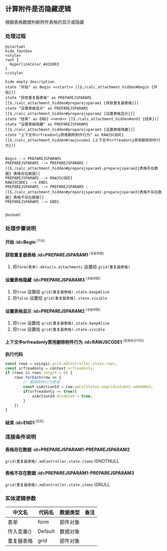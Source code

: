 ## 计算附件是否隐藏逻辑 <!-- {docsify-ignore-all} -->

   根据表格数据判断附件表格的显示或隐藏

### 处理过程

```plantuml
@startuml
hide footbox
<style>
root {
  HyperlinkColor #42b983
}
</style>

hide empty description
state "开始" as Begin <<start>> [[$./calc_attachment_hidden#begin {开始}]]
state "获取重复器表格" as PREPAREJSPARAM1  [[$./calc_attachment_hidden#preparejsparam1 {获取重复器表格}]]
state "设置表格显示" as PREPAREJSPARAM2  [[$./calc_attachment_hidden#preparejsparam2 {设置表格显示}]]
state "结束" as END1 <<end>> [[$./calc_attachment_hidden#end1 {结束}]]
state "设置表格隐藏" as PREPAREJSPARAM3  [[$./calc_attachment_hidden#preparejsparam3 {设置表格隐藏}]]
state "上下文中srfreadonly禁用删除附件行为" as RAWJSCODE1  [[$./calc_attachment_hidden#rawjscode1 {上下文中srfreadonly禁用删除附件行为}]]


Begin --> PREPAREJSPARAM1
PREPAREJSPARAM1 --> PREPAREJSPARAM2 : [[$./calc_attachment_hidden#preparejsparam1-preparejsparam2{表格存在数据} 表格存在数据]]
PREPAREJSPARAM2 --> RAWJSCODE1
RAWJSCODE1 --> END1
PREPAREJSPARAM1 --> PREPAREJSPARAM3 : [[$./calc_attachment_hidden#preparejsparam1-preparejsparam3{表格不存在数据} 表格不存在数据]]
PREPAREJSPARAM3 --> END1


@enduml
```


### 处理步骤说明

#### 开始 :id=Begin<sup class="footnote-symbol"> <font color=gray size=1>[开始]</font></sup>




#### 获取重复器表格 :id=PREPAREJSPARAM1<sup class="footnote-symbol"> <font color=gray size=1>[准备参数]</font></sup>



1. 将`form(表单).details.attachments` 设置给  `grid(重复器表格)`

#### 设置表格隐藏 :id=PREPAREJSPARAM3<sup class="footnote-symbol"> <font color=gray size=1>[准备参数]</font></sup>



1. 将`true` 设置给  `grid(重复器表格).state.keepAlive`
2. 将`false` 设置给  `grid(重复器表格).state.visible`

#### 设置表格显示 :id=PREPAREJSPARAM2<sup class="footnote-symbol"> <font color=gray size=1>[准备参数]</font></sup>



1. 将`true` 设置给  `grid(重复器表格).state.keepAlive`
2. 将`true` 设置给  `grid(重复器表格).state.visible`

#### 上下文中srfreadonly禁用删除附件行为 :id=RAWJSCODE1<sup class="footnote-symbol"> <font color=gray size=1>[直接前台代码]</font></sup>



<p class="panel-title"><b>执行代码</b></p>

```javascript
const rows = uiLogic.grid.mdController.state.rows;
const srfreadonly = context.srfreadonly;
if (rows && rows.length > 0) {
	rows.forEach(row => {
        // 删除附件行为禁用
		const uiActionId = row.uaColStates.uagridcolumn1.u44d00e2;
        if(srfreadonly == true){
            uiActionId.disabled = true;
        }    
	})
}	

```

#### 结束 :id=END1<sup class="footnote-symbol"> <font color=gray size=1>[结束]</font></sup>




### 连接条件说明
#### 表格存在数据 :id=PREPAREJSPARAM1-PREPAREJSPARAM2

```grid(重复器表格).mdController.state.items``` ISNOTNULL
#### 表格不存在数据 :id=PREPAREJSPARAM1-PREPAREJSPARAM3

```grid(重复器表格).mdController.state.items``` ISNULL


### 实体逻辑参数

|    中文名   |    代码名    |  数据类型      |备注 |
| --------| --------| --------  | --------   |
|表单|form|部件对象||
|传入变量(<i class="fa fa-check"/></i>)|Default|数据对象||
|重复器表格|grid|部件对象||

